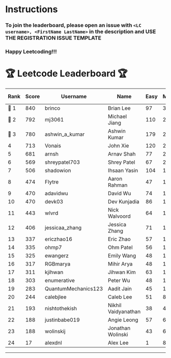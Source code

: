# Instructions
### To join the leaderboard, please open an issue with `<LC username>, <FirstName LastName>` in the description and USE THE REGISTRATION ISSUE TEMPLATE
### Happy Leetcoding!!!


# 🏆 Leetcode Leaderboard 🏆

| Rank | Score | Username       | Name | Easy | Medium | Hard | Problems Solved |
|------|----------------|-----------------|-------------------|--------------|--------------|--------------|--------------|
| 🥇 1 | 840 | brinco | Brian Lee | 97 | 304 | 45 | 446 |
| 🥈 2 | 792 | mj3061 | Michael Jiang | 110 | 275 | 44 | 429 |
| 🥉 3 | 780 | ashwin_a_kumar | Ashwin Kumar | 179 | 269 | 21 | 469 |
| 4 | 713 | Vonais | John Xie | 120 | 244 | 35 | 399 |
| 5 | 681 | arnsh | Arnav Shah | 77 | 224 | 52 | 353 |
| 6 | 569 | shreypatel703 | Shrey Patel | 67 | 215 | 24 | 306 |
| 7 | 506 | shadowion | Ihsaan Yasin | 104 | 171 | 20 | 295 |
| 8 | 474 | Flytre | Aaron Rahman | 47 | 152 | 41 | 240 |
| 9 | 470 | adavidwu | David Wu | 74 | 156 | 28 | 258 |
| 10 | 470 | devk03 | Dev Kunjadia | 86 | 177 | 10 | 273 |
| 11 | 443 | wlvrd | Nick Walvoord | 64 | 167 | 15 | 246 |
| 12 | 406 | jessicaa_zhang | Jessica Zhang | 71 | 142 | 17 | 230 |
| 13 | 337 | ericzhao16 | Eric Zhao | 57 | 125 | 10 | 192 |
| 14 | 335 | ohmp7 | Ohm Patel | 56 | 123 | 11 | 190 |
| 15 | 325 | ewangerz | Emily Wang | 48 | 110 | 19 | 177 |
| 16 | 317 | RGBmarya | Mihir Arya | 48 | 103 | 21 | 172 |
| 17 | 311 | kjihwan | Jihwan Kim | 63 | 103 | 14 | 180 |
| 18 | 303 | enumerative | Peter Wu | 48 | 108 | 13 | 169 |
| 19 | 283 | QuantumMechanics123 | Aadit Jain | 45 | 104 | 10 | 159 |
| 20 | 244 | calebjlee | Caleb Lee | 51 | 83 | 9 | 143 |
| 21 | 193 | nishtothekish | Nikhil Vaidyanathan | 38 | 40 | 25 | 103 |
| 22 | 188 | justinbabe019 | Angie Leong | 57 | 61 | 3 | 121 |
| 23 | 188 | wolinskij | Jonathan Wolinski | 43 | 68 | 3 | 114 |
| 24 | 17 | alexdnl | Alex Lee | 1 | 8 | 0 | 9 |
---